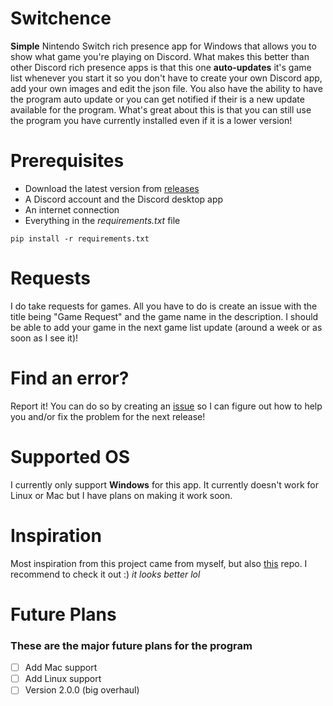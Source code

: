 # Switchence
**Simple** Nintendo Switch rich presence app for Windows that allows you to show what game you're playing on Discord. What makes this better than other Discord rich presence apps is that this one **auto-updates** it's game list whenever you start it so you don't have to create your own Discord app, add your own images and edit the json file. You also have the ability to have the program auto update or you can get notified if their is a new update available for the program. What's great about this is that you can still use the program you have currently installed even if it is a lower version!

# Prerequisites
* Download the latest version from [releases](https://github.com/Aethese/Switchence/releases/)
* A Discord account and the Discord desktop app
* An internet connection
* Everything in the *requirements.txt* file
```
pip install -r requirements.txt
```

# Requests
I do take requests for games. All you have to do is create an issue with the title being "Game Request" and the game name in the description. I should be able to add your game in the next game list update (around a week or as soon as I see it)!

# Find an error?
Report it! You can do so by creating an [issue](https://github.com/Aethese/Switchence/issues/) so I can figure out how to help you and/or fix the problem for the next release!

# Supported OS
I currently only support **Windows** for this app. It currently doesn't work for Linux or Mac but I have plans on making it work soon.

# Inspiration
Most inspiration from this project came from myself, but also [this](https://github.com/Da532/NS-RPC) repo. I recommend to check it out :) *it looks better lol*

# Future Plans
### These are the major future plans for the program
- [ ] Add Mac support
- [ ] Add Linux support
- [ ] Version 2.0.0 (big overhaul)
